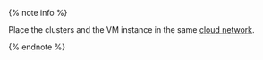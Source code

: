 {% note info %}

Place the clusters and the VM instance in the same [cloud network](../../vpc/concepts/network.md).

{% endnote %}
